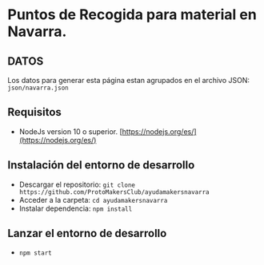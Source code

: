 # Puntos de Recogida para material en Navarra.

## DATOS
Los datos para generar esta página estan agrupados en el archivo JSON: `json/navarra.json`

## Requisitos
- NodeJs version 10 o superior. [https://nodejs.org/es/](https://nodejs.org/es/)

## Instalación del entorno de desarrollo
- Descargar el repositorio: `git clone https://github.com/ProtoMakersClub/ayudamakersnavarra`
- Acceder a la carpeta: `cd ayudamakersnavarra`
- Instalar dependencia: `npm install`

## Lanzar el entorno de desarrollo
- `npm start`